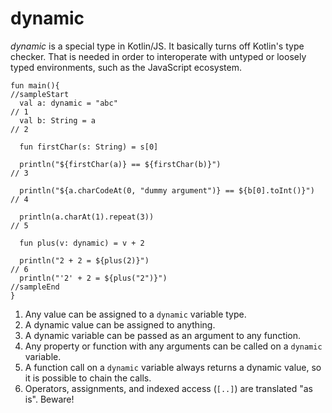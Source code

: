 # dynamic

*dynamic* is a special type in Kotlin/JS. It basically turns off Kotlin's type checker.
That is needed in order  to interoperate with untyped or loosely typed environments, such 
as the JavaScript ecosystem.

```kotlin-js
fun main(){
//sampleStart
  val a: dynamic = "abc"                                               // 1
  val b: String = a                                                    // 2
  
  fun firstChar(s: String) = s[0]
  
  println("${firstChar(a)} == ${firstChar(b)}")                        // 3
  
  println("${a.charCodeAt(0, "dummy argument")} == ${b[0].toInt()}")   // 4
  
  println(a.charAt(1).repeat(3))                                       // 5
  
  fun plus(v: dynamic) = v + 2
  
  println("2 + 2 = ${plus(2)}")                                        // 6
  println("'2' + 2 = ${plus("2")}")
//sampleEnd
}
```

1. Any value can be assigned to a `dynamic` variable type.
2. A dynamic value can be assigned to anything.
3. A dynamic variable can be passed as an argument to any function.
4. Any property or function with any arguments can be called on a `dynamic` variable. 
5. A function call on a `dynamic` variable always returns a dynamic value, so it is possible to chain the calls.
6. Operators, assignments, and indexed access (`[..]`) are translated "as is". Beware!
